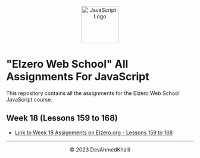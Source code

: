<div align="center">
  <img src="https://upload.wikimedia.org/wikipedia/commons/6/6a/JavaScript-logo.png" alt="JavaScript Logo" width="100" height="100">
</div>

# "Elzero Web School" All Assignments For JavaScript

This repository contains all the assignments for the Elzero Web School JavaScript course.

## Week 18 (Lessons 159 to 168)

- [Link to Week 18 Assignments on Elzero.org - Lessons 159 to 168](https://elzero.org/javascript-bootcamp-assignments-lesson-from-159-to-168/lesson-from-159-to-168/)

---
<div align="center">
  &copy; 2023 DevAhmedKhalil
</div>
